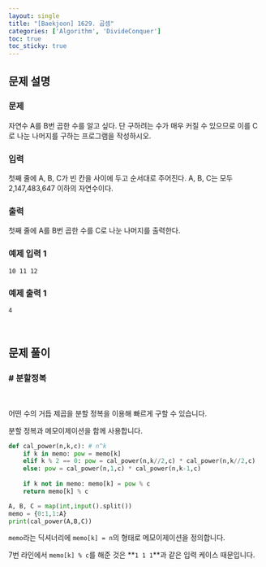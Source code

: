 ```yaml
---
layout: single
title: "[Baekjoon] 1629. 곱셈"
categories: ['Algorithm', 'DivideConquer']
toc: true
toc_sticky: true
---
```


## 문제 설명

### 문제

자연수 A를 B번 곱한 수를 알고 싶다. 단 구하려는 수가 매우 커질 수 있으므로 이를 C로 나눈 나머지를 구하는 프로그램을 작성하시오.

### 입력

첫째 줄에 A, B, C가 빈 칸을 사이에 두고 순서대로 주어진다. A, B, C는 모두 2,147,483,647 이하의 자연수이다.

### 출력

첫째 줄에 A를 B번 곱한 수를 C로 나눈 나머지를 출력한다.

### 예제 입력 1 

```
10 11 12
```

### 예제 출력 1 

```
4
```

<br>

## 문제 풀이

### \# 분할정복

<br>

어떤 수의 거듭 제곱을 분할 정복을 이용해 빠르게 구할 수 있습니다. 

분할 정복과 메모이제이션을 함께 사용합니다. 

```python
def cal_power(n,k,c): # n^k
    if k in memo: pow = memo[k]
    elif k % 2 == 0: pow = cal_power(n,k//2,c) * cal_power(n,k//2,c)
    else: pow = cal_power(n,1,c) * cal_power(n,k-1,c)
    
    if k not in memo: memo[k] = pow % c
    return memo[k] % c

A, B, C = map(int,input().split())
memo = {0:1,1:A}
print(cal_power(A,B,C))
```

`memo`라는 딕셔너리에 `memo[k] = n`의 형태로 메모이제이션을 정의합니다. 

7번 라인에서 `memo[k] % c`를 해준 것은 **`1 1 1`**과 같은 입력 케이스 때문입니다. 

<br>

